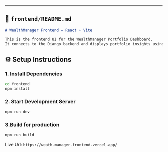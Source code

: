 
---

## 📄 `frontend/README.md`

```markdown
# WealthManager Frontend – React + Vite

This is the frontend UI for the WealthManager Portfolio Dashboard.  
It connects to the Django backend and displays portfolio insights using charts and responsive cards.
```

## ⚙️ Setup Instructions

### 1. Install Dependencies

```bash
cd frontend
npm install
```

### 2. Start Development Server

```bash
npm run dev
```

### 3.Build for production

```bash
npm run build
```

Live Url: ```https://weath-manager-frontend.vercel.app/```
